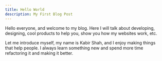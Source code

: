 ```yaml
---
title: Hello World
description: My First Blog Post
---
```


Hello everyone, and welcome to my blog. Here I will talk about developing, designing, cool products to help you, show you how my websites work, etc.

Let me introduce myself, my name is Kabir Shah, and I enjoy making things that help people. I always learn something new and spend more time refactoring it and making it better.